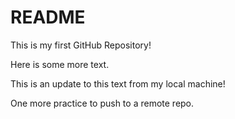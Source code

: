 # README #

This is my first GitHub Repository!

Here is some more text.

This is an update to this text from my local machine!

One more practice to push to a remote repo.
